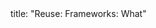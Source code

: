 <frontmatter>
title: "Reuse: Frameworks: What"
</frontmatter>

<include src="index-body.md" boilerplate />
